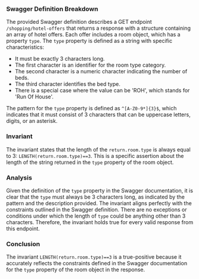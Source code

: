 ### Swagger Definition Breakdown
The provided Swagger definition describes a GET endpoint `/shopping/hotel-offers` that returns a response with a structure containing an array of hotel offers. Each offer includes a room object, which has a property `type`. The `type` property is defined as a string with specific characteristics:
- It must be exactly 3 characters long.
- The first character is an identifier for the room type category.
- The second character is a numeric character indicating the number of beds.
- The third character identifies the bed type.
- There is a special case where the value can be 'ROH', which stands for 'Run Of House'.

The pattern for the `type` property is defined as `^[A-Z0-9*]{3}$`, which indicates that it must consist of 3 characters that can be uppercase letters, digits, or an asterisk.

### Invariant
The invariant states that the length of the `return.room.type` is always equal to 3: `LENGTH(return.room.type)==3`. This is a specific assertion about the length of the string returned in the `type` property of the room object.

### Analysis
Given the definition of the `type` property in the Swagger documentation, it is clear that the `type` must always be 3 characters long, as indicated by the pattern and the description provided. The invariant aligns perfectly with the constraints outlined in the Swagger definition. There are no exceptions or conditions under which the length of `type` could be anything other than 3 characters. Therefore, the invariant holds true for every valid response from this endpoint.

### Conclusion
The invariant `LENGTH(return.room.type)==3` is a true-positive because it accurately reflects the constraints defined in the Swagger documentation for the `type` property of the room object in the response.
